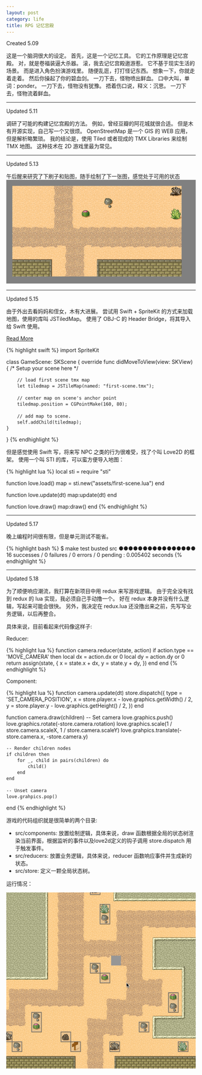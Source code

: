 ```yaml
---
layout: post
category: life
title: RPG 记忆宫殿
---
```


Created 5.09

这是一个脑洞很大的设定。 首先，这是一个记忆工具。 它的工作原理是记忆宫殿。 对，就是卷福装逼大杀器。 滚，我去记忆宫殿遨游惹。 它不基于现实生活的场景。 而是进入角色扮演游戏里。 随便乱逛，打打怪记东西。 想象一下，你就走着走着。 然后你操起了你的碧血剑。 一刀下去，怪物喷出鲜血。 口中大叫，单词：ponder。 一刀下去，怪物没有犹豫。 捂着伤口说，释义：沉思。 一刀下去，怪物流着鲜血。

---

Updated 5.11

调研了可能的构建记忆宫殿的方法。
例如，曾经豆瓣的阿花城就很合适。
但是木有开源实现，自己写一个又很烦。
OpenStreetMap 是一个 GIS 的 WEB 应用，但是解析略繁琐。
我的结论是，使用 Tiled 或者现成的 TMX Libraries 来绘制 TMX 地图。
这种技术在 2D 游戏里最为常见。

---

Updated 5.13

午后醒来研究了下刷子和贴图，随手绘制了下一张图，感觉处于可用的状态
![](/images/2016/rpg-map-v1.png)

---

Updated 5.15

由于外出去看妈妈和侄女，木有大进展。
尝试用 Swift + SpriteKit 的方式来加载地图，使用的库叫 JSTiledMap。
使用了 OBJ-C 的 Header Bridge，将其导入给 Swift 使用。

[Read More](https://www.raywenderlich.com/29458/how-to-make-a-tile-based-game-with-cocos2d-2-x)

{% highlight swift %}
import SpriteKit

class GameScene: SKScene {
    override func didMoveToView(view: SKView) {
        /* Setup your scene here */

        // load first scene tmx map
        let tiledmap = JSTileMap(named: "first-scene.tmx");

        // center map on scene's anchor point
        tiledmap.position = CGPointMake(160, 80);

        // add map to scene.
        self.addChild(tiledmap);
    }
}
{% endhighlight %}

但是感觉使用 Swift 写，将来写 NPC 之类的行为很难受，找了个叫 Love2D 的框架。
使用一个叫 STI 的库，可以蛮方便导入地图：

{% highlight lua %}
local sti = require "sti"

function love.load()
    map = sti.new("assets/first-scene.lua")
end

function love.update(dt)
    map:update(dt)
end

function love.draw()
    map:draw()
end
{% endhighlight %}

---

Updated 5.17

晚上编程时间很有限，但是单元测试不能省。

{% highlight bash %}
$ make test
busted src
●●●●●●●●●●●●●●●●
16 successes / 0 failures / 0 errors / 0 pending : 0.005402 seconds
{% endhighlight %}

---

Updated 5.18

为了顺便响应潮流，我打算在新项目中用 redux 来写游戏逻辑。
由于完全没有找到 redux 的 lua 实现，我必须自己手动撸一个。
好在 redux 本身并没有什么逻辑，写起来可能会很快。
另外，我决定在 redux.lua 还没撸出来之前，先写写业务逻辑，以后再整合。

具体来说，目前看起来代码像这样子:

Reducer:

{% highlight lua %}
function camera.reducer(state, action)
    if action.type == 'MOVE_CAMERA' then
        local dx = action.dx or 0
        local dy = action.dy or 0
        return assign(state, {
            x = state.x + dx,
            y = state.y + dy,
        })
    end
end
{% endhighlight %}

Component:

{% highlight lua %}
function camera.update(dt)
    store.dispatch({
        type = 'SET_CAMERA_POSITION',
        x = store.player.x - love.graphics.getWidth() / 2,
        y = store.player.y - love.graphics.getHeight() / 2,
    })
end

function camera.draw(children)
    -- Set camera
    love.graphics.push()
    love.graphics.rotate(-store.camera.rotation)
    love.graphics.scale(1 / store.camera.scaleX, 1 / store.camera.scaleY)
    love.grahpics.translate(-store.camera.x, -store.camera.y)

    -- Render children nodes
    if children then
        for _, child in pairs(children) do
            child()
        end
    end

    -- Unset camera
    love.grahpics.pop()
end
{% endhighlight %}

游戏的代码组织就是很简单的两个目录:

- src/components: 放置绘制逻辑，具体来说，draw 函数根据全局的状态树渲染当前界面，根据监听的事件以及love2d定义的钩子调用 store.dispatch 用于触发事件。
- src/reducers: 放置业务逻辑，具体来说，reducer 函数响应事件并生成新的状态。
- src/store: 定义一颗全局状态树。

运行情况：

![](/images/2016/rpg-mind-palace-move-camera.gif)
